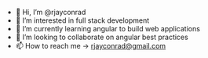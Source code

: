 - 👋 Hi, I’m @rjayconrad
- 👀 I’m interested in full stack development
- 🌱 I’m currently learning angular to build web applications
- 💞️ I’m looking to collaborate on angular best practices
- 📫 How to reach me -> rjayconrad@gmail.com

<!---
rjayconrad/rjayconrad is a ✨ special ✨ repository because its `README.md` (this file) appears on your GitHub profile.
You can click the Preview link to take a look at your changes.
--->
